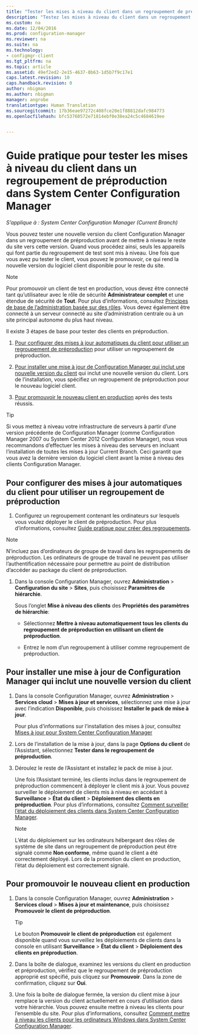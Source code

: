 ```yaml
---
title: "Tester les mises à niveau du client dans un regroupement de préproduction | Documents Microsoft"
description: "Testez les mises à niveau du client dans un regroupement de préproduction dans System Center Configuration Manager."
ms.custom: na
ms.date: 12/04/2016
ms.prod: configuration-manager
ms.reviewer: na
ms.suite: na
ms.technology:
- configmgr-client
ms.tgt_pltfrm: na
ms.topic: article
ms.assetid: 49ef2ed2-2e15-4637-8b63-1d5b7f9c17e1
caps.latest.revision: 10
caps.handback.revision: 0
author: nbigman
ms.author: nbigman
manager: angrobe
translationtype: Human Translation
ms.sourcegitcommit: 17b36eae97272c408fce20e1f88812dafc984773
ms.openlocfilehash: bfc53760572e71814ebf0e38ea24c5c4684619ee


---
```

# <a name="how-to-test-client-upgrades-in-a-preproduction-collection-in-system-center-configuration-manager"></a>Guide pratique pour tester les mises à niveau du client dans un regroupement de préproduction dans System Center Configuration Manager

*S’applique à : System Center Configuration Manager (Current Branch)*

Vous pouvez tester une nouvelle version du client Configuration Manager dans un regroupement de préproduction avant de mettre à niveau le reste du site vers cette version.  Quand vous procédez ainsi, seuls les appareils qui font partie du regroupement de test sont mis à niveau. Une fois que vous avez pu tester le client, vous pouvez le promouvoir, ce qui rend la nouvelle version du logiciel client disponible pour le reste du site.

> [!NOTE]
> Pour promouvoir un client de test en production, vous devez être connecté tant qu’utilisateur avec le rôle de sécurité **Administrateur complet** et une étendue de sécurité de **Tout**. Pour plus d’informations, consultez [Principes de base de l’administration basée sur des rôles](/sccm/core/understand/fundamentals-of-role-based-administration). Vous devez également être connecté à un serveur connecté au site d’administration centrale ou à un site principal autonome du plus haut niveau.

 Il existe 3 étapes de base pour tester des clients en préproduction.  

1.  [Pour configurer des mises à jour automatiques du client pour utiliser un regroupement de préproduction](#BKMK_config) pour utiliser un regroupement de préproduction.  

2.  [Pour installer une mise à jour de Configuration Manager qui inclut une nouvelle version du client](#BKMK_install) qui inclut une nouvelle version du client. Lors de l’installation, vous spécifiez un regroupement de préproduction pour le nouveau logiciel client.  

3.  [Pour promouvoir le nouveau client en production](#BKMK_promote) après des tests réussis.  

> [!TIP]  
>  Si vous mettez à niveau votre infrastructure de serveurs à partir d’une version précédente de Configuration Manager \(comme Configuration Manager 2007 ou System Center 2012 Configuration Manager\), nous vous recommandons d’effectuer les mises à niveau des serveurs en incluant l’installation de toutes les mises à jour Current Branch. Ceci garantit que vous avez la dernière version du logiciel client avant la mise à niveau des clients Configuration Manager.  

##  <a name="a-namebkmkconfiga-to-configure-automatic-client-upgrades-to-use-a-preproduction-collection"></a><a name="BKMK_config"></a> Pour configurer des mises à jour automatiques du client pour utiliser un regroupement de préproduction  

1. Configurez un regroupement contenant les ordinateurs sur lesquels vous voulez déployer le client de préproduction. Pour plus d’informations, consultez [Guide pratique pour créer des regroupements](..\collections\create-collections.md).

> [!NOTE]
> N’incluez pas d’ordinateurs de groupe de travail dans les regroupements de préproduction. Les ordinateurs de groupe de travail ne peuvent pas utiliser l’authentification nécessaire pour permettre au point de distribution d’accéder au package du client de préproduction.   

1.  Dans la console Configuration Manager, ouvrez **Administration** > **Configuration du site** > **Sites**, puis choisissez **Paramètres de hiérarchie**.  

     Sous l’onglet **Mise à niveau des clients** des **Propriétés des paramètres de hiérarchie**:  

    -   Sélectionnez **Mettre à niveau automatiquement tous les clients du regroupement de préproduction en utilisant un client de préproduction**.  

    -   Entrez le nom d’un regroupement à utiliser comme regroupement de préproduction.  


##  <a name="a-namebkmkinstalla-to-install-a-configuration-manager-update-that-includes-a-new-version-of-the-client"></a><a name="BKMK_install"></a> Pour installer une mise à jour de Configuration Manager qui inclut une nouvelle version du client  

1.  Dans la console Configuration Manager, ouvrez **Administration** > **Services cloud** > **Mises à jour et services**, sélectionnez une mise à jour avec l’indication **Disponible**, puis choisissez **Installer le pack de mise à jour**.  

     Pour plus d’informations sur l’installation des mises à jour, consultez [Mises à jour pour System Center Configuration Manager](../../../../core/servers/manage/updates.md)  

2.  Lors de l’installation de la mise à jour, dans la page **Options du client** de l’Assistant, sélectionnez **Tester dans le regroupement de préproduction**.  

3.  Déroulez le reste de l’Assistant et installez le pack de mise à jour.  

     Une fois l’Assistant terminé, les clients inclus dans le regroupement de préproduction commencent à déployer le client mis à jour. Vous pouvez surveiller le déploiement de clients mis à niveau en accédant à **Surveillance** > **État du client** > **Déploiement des clients en préproduction**. Pour plus d’informations, consultez [Comment surveiller l’état du déploiement des clients dans System Center Configuration Manager](../../../../core/clients/deploy/monitor-client-deployment-status.md).

    > [!NOTE]
    > L’état du déploiement sur les ordinateurs hébergeant des rôles de système de site dans un regroupement de préproduction peut être signalé comme **Non conforme**, même quand le client a été correctement déployé. Lors de la promotion du client en production, l’état du déploiement est correctement signalé.

##  <a name="a-namebkmkpromotea-to-promote-the-new-client-to-production"></a><a name="BKMK_promote"></a> Pour promouvoir le nouveau client en production  

1.  Dans la console Configuration Manager, ouvrez **Administration** > **Services cloud** > **Mises à jour et maintenance**, puis choisissez **Promouvoir le client de préproduction**.

    > [!TIP]
    > Le bouton **Promouvoir le client de préproduction** est également disponible quand vous surveillez les déploiements de clients dans la console en utilisant **Surveillance** > **État du client** > **Déploiement des clients en préproduction**.

2.  Dans la boîte de dialogue, examinez les versions du client en production et préproduction, vérifiez que le regroupement de préproduction approprié est spécifié, puis cliquez sur **Promouvoir**. Dans la zone de confirmation, cliquez sur **Oui**.  

3.  Une fois la boîte de dialogue fermée, la version du client mise à jour remplace la version du client actuellement en cours d’utilisation dans votre hiérarchie. Vous pouvez ensuite mettre à niveau les clients pour l’ensemble du site. Pour plus d’informations, consultez [Comment mettre à niveau les clients pour les ordinateurs Windows dans System Center Configuration Manager](../../../../core/clients/manage/upgrade/upgrade-clients-for-windows-computers.md).  



<!--HONumber=Dec16_HO1-->


